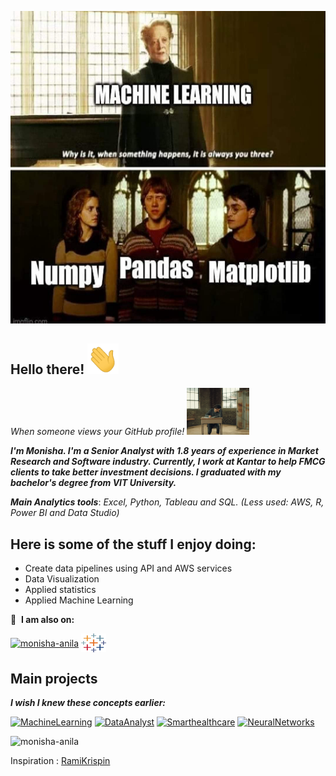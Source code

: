 <img src="https://github.com/monisha-anila/monisha-anila/blob/main/ML_joke.jpeg" height = "500px" width="1500px" align="centre"/></a>

## Hello there! <img src="https://github.com/monisha-anila/monisha-anila/blob/main/hi.webp" width="50px"> 
*When someone views your GitHub profile!* <img src="https://github.com/monisha-anila/monisha-anila/blob/main/giphy.webp" width="100px">

<b>*I'm Monisha. I'm a Senior Analyst with 1.8 years of experience in Market Research and Software industry. Currently, I work at Kantar to help FMCG clients to take better investment decisions. I graduated with my bachelor's degree from VIT University.</b>*

<b>*Main Analytics tools*</b>: *Excel, Python, Tableau and SQL.* *(Less used: AWS, R, Power BI and Data Studio)*

## Here is some of the stuff I enjoy doing:

* Create data pipelines using API and AWS services
* Data Visualization 
* Applied statistics 
* Applied Machine Learning

🔗 &nbsp;**I am also on:**
<p align="left">
<a href="https://www.linkedin.com/in/monisha-anila/" target="blank"><img align="center" src="https://raw.githubusercontent.com/rahuldkjain/github-profile-readme-generator/master/src/images/icons/Social/linked-in-alt.svg" alt="monisha-anila" height="30" width="40" /></a>
<a href="https://public.tableau.com/profile/monisha.anila" target="blank"><img align="center" src="https://github.com/monisha-anila/monisha-anila/blob/main/tableau-software.svg" alt="monisha-anila" height="30" width="40" /></a>  

## Main projects
<b>*I wish I knew these concepts earlier:*</b>
<p align="left">
  <a href="https://github.com/monisha-anila/Tuning-Learning-rate"><img width="400" src="https://github-readme-stats.vercel.app/api/pin/?username=monisha-anila&repo=Tuning-Learning-rate&theme=react&bg_color=181b24&title_color=F8D866&icon_color=24a0ed&hide_border=true&show_icons=false" alt="MachineLearning"></a>
  <a href="https://github.com/monisha-anila/Data-Analyst-hacks"><img width="400" src="https://github-readme-stats.vercel.app/api/pin/?username=monisha-anila&repo=Data-Analyst-hacks&theme=react&bg_color=181b24&title_color=F8D866&icon_color=24a0ed&hide_border=true&show_icons=false" alt="DataAnalyst"></a>
  <a href="https://github.com/monisha-anila/Smart-health-care"><img width="400" src="https://github-readme-stats.vercel.app/api/pin/?username=monisha-anila&repo=Smart-health-care&hide_border=true&bg_color=181b24&title_color=F8D866&icon_color=24a0ed&theme=react&show_icons=false" alt="Smarthealthcare"></a>
  <a href="https://github.com/monisha-anila/Object-detection-"><img width="400" src="https://github-readme-stats.vercel.app/api/pin/?username=monisha-anila&repo=Object-detection-&theme=react&bg_color=181b24&title_color=F8D866&icon_color=24a0ed&hide_border=true&show_icons=false" alt="NeuralNetworks"></a>
</p>


<p align="left"> <img src="https://github-readme-stats.vercel.app/api?username=monisha-anila&hide=java,html,tex&theme=react&bg_color=181b24&title_color=F8D866&icon_color=24a0ed&hide_border=true&langs_count=4)" alt="monisha-anila" />

Inspiration : [RamiKrispin](https://github.com/RamiKrispin)
